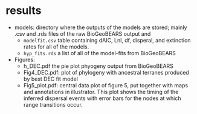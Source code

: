# results

- models: directory where the outputs of the models are stored; mainly .csv and .rds files of the raw BioGeoBEARS output and 
	- `modelfit.csv` table containing dAIC, Lnl, df, disperal, and extinction rates for all of the models. 
	- `hyp_fits.rds` a list of all of the model-fits from BioGeoBEARS
- Figures: 
	- h_DEC.pdf the pie plot phyogeny output from BioGeoBEARS
	- Fig4_DEC.pdf: plot of phylogeny with ancestral terranes produced by best DEC fit model
	- Fig5_plot.pdf: central data plot of figure 5, put together with maps and annotations in illustrator. This plot shows the timing of the inferred dispersal events with error bars for the nodes at which range transitions occur. 
